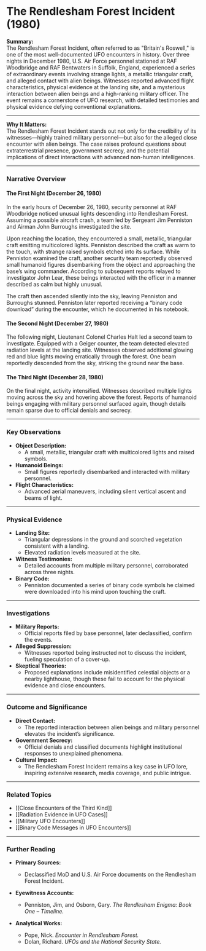 # The Rendlesham Forest Incident (1980)

**Summary:**  
The Rendlesham Forest Incident, often referred to as "Britain's Roswell," is one of the most well-documented UFO encounters in history. Over three nights in December 1980, U.S. Air Force personnel stationed at RAF Woodbridge and RAF Bentwaters in Suffolk, England, experienced a series of extraordinary events involving strange lights, a metallic triangular craft, and alleged contact with alien beings. Witnesses reported advanced flight characteristics, physical evidence at the landing site, and a mysterious interaction between alien beings and a high-ranking military officer. The event remains a cornerstone of UFO research, with detailed testimonies and physical evidence defying conventional explanations.

---

**Why It Matters:**  
The Rendlesham Forest Incident stands out not only for the credibility of its witnesses—highly trained military personnel—but also for the alleged close encounter with alien beings. The case raises profound questions about extraterrestrial presence, government secrecy, and the potential implications of direct interactions with advanced non-human intelligences.

---

### **Narrative Overview**

#### **The First Night (December 26, 1980)**

In the early hours of December 26, 1980, security personnel at RAF Woodbridge noticed unusual lights descending into Rendlesham Forest. Assuming a possible aircraft crash, a team led by Sergeant Jim Penniston and Airman John Burroughs investigated the site.

Upon reaching the location, they encountered a small, metallic, triangular craft emitting multicolored lights. Penniston described the craft as warm to the touch, with strange raised symbols etched into its surface. While Penniston examined the craft, another security team reportedly observed small humanoid figures disembarking from the object and approaching the base’s wing commander. According to subsequent reports relayed to investigator John Lear, these beings interacted with the officer in a manner described as calm but highly unusual.

The craft then ascended silently into the sky, leaving Penniston and Burroughs stunned. Penniston later reported receiving a “binary code download” during the encounter, which he documented in his notebook.

#### **The Second Night (December 27, 1980)**

The following night, Lieutenant Colonel Charles Halt led a second team to investigate. Equipped with a Geiger counter, the team detected elevated radiation levels at the landing site. Witnesses observed additional glowing red and blue lights moving erratically through the forest. One beam reportedly descended from the sky, striking the ground near the base.

#### **The Third Night (December 28, 1980)**

On the final night, activity intensified. Witnesses described multiple lights moving across the sky and hovering above the forest. Reports of humanoid beings engaging with military personnel surfaced again, though details remain sparse due to official denials and secrecy.

---

### **Key Observations**

- **Object Description:**
    - A small, metallic, triangular craft with multicolored lights and raised symbols.
- **Humanoid Beings:**
    - Small figures reportedly disembarked and interacted with military personnel.
- **Flight Characteristics:**
    - Advanced aerial maneuvers, including silent vertical ascent and beams of light.

---

### **Physical Evidence**

- **Landing Site:**
    - Triangular depressions in the ground and scorched vegetation consistent with a landing.
    - Elevated radiation levels measured at the site.
- **Witness Testimonies:**
    - Detailed accounts from multiple military personnel, corroborated across three nights.
- **Binary Code:**
    - Penniston documented a series of binary code symbols he claimed were downloaded into his mind upon touching the craft.

---

### **Investigations**

- **Military Reports:**
    - Official reports filed by base personnel, later declassified, confirm the events.
- **Alleged Suppression:**
    - Witnesses reported being instructed not to discuss the incident, fueling speculation of a cover-up.
- **Skeptical Theories:**
    - Proposed explanations include misidentified celestial objects or a nearby lighthouse, though these fail to account for the physical evidence and close encounters.

---

### **Outcome and Significance**

- **Direct Contact:**
    - The reported interaction between alien beings and military personnel elevates the incident’s significance.
- **Government Secrecy:**
    - Official denials and classified documents highlight institutional responses to unexplained phenomena.
- **Cultural Impact:**
    - The Rendlesham Forest Incident remains a key case in UFO lore, inspiring extensive research, media coverage, and public intrigue.

---

### **Related Topics**

- [[Close Encounters of the Third Kind]]
- [[Radiation Evidence in UFO Cases]]
- [[Military UFO Encounters]]
- [[Binary Code Messages in UFO Encounters]]

---

### **Further Reading**

- **Primary Sources:**
    
    - Declassified MoD and U.S. Air Force documents on the Rendlesham Forest Incident.
- **Eyewitness Accounts:**
    
    - Penniston, Jim, and Osborn, Gary. _The Rendlesham Enigma: Book One – Timeline._
- **Analytical Works:**
    
    - Pope, Nick. _Encounter in Rendlesham Forest._
    - Dolan, Richard. _UFOs and the National Security State._